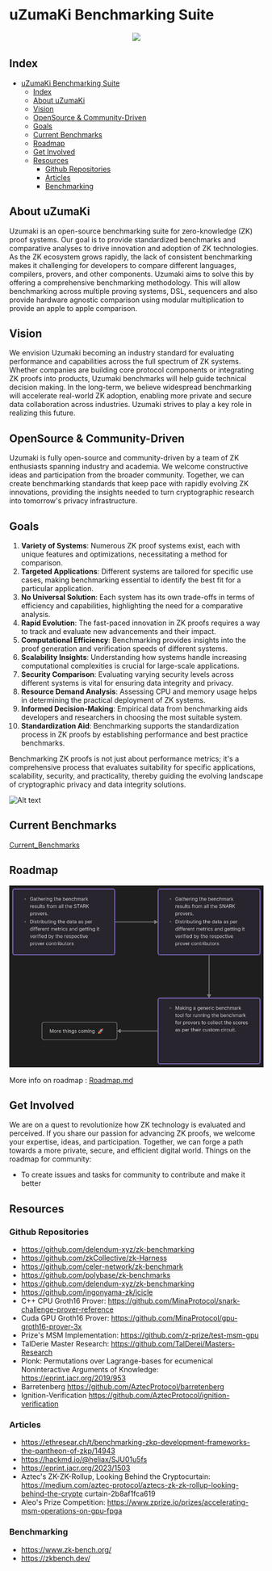 # uZumaKi Benchmarking Suite

<div align='center'>
<img src="https://static.wikia.nocookie.net/naruto/images/8/89/Uzumaki_Symbol.svg/revision/latest?cb=20180407232103"></img>
</div>

## Index

- [uZumaKi Benchmarking Suite](#uzumaki-benchmarking-suite)
  - [Index](#index)
  - [About uZumaKi](#about-uzumaki)
  - [Vision](#vision)
  - [OpenSource \& Community-Driven](#opensource--community-driven)
  - [Goals](#goals)
  - [Current Benchmarks](#current-benchmarks)
  - [Roadmap](#roadmap)
  - [Get Involved](#get-involved)
  - [Resources](#resources)
    - [Github Repositories](#github-repositories)
    - [Articles](#articles)
    - [Benchmarking](#benchmarking)

## About uZumaKi

Uzumaki is an open-source benchmarking suite for zero-knowledge (ZK) proof systems. Our goal is to provide standardized benchmarks and comparative analyses to drive innovation and adoption of ZK technologies.
As the ZK ecosystem grows rapidly, the lack of consistent benchmarking makes it challenging for developers to compare different languages, compilers, provers, and other components. Uzumaki aims to solve this by offering a comprehensive benchmarking methodology.
This will allow benchmarking across multiple proving systems, DSL, sequencers and also provide hardware agnostic comparison using modular multiplication to provide an apple to apple comparison.

## Vision

We envision Uzumaki becoming an industry standard for evaluating performance and capabilities across the full spectrum of ZK systems. Whether companies are building core protocol components or integrating ZK proofs into products, Uzumaki benchmarks will help guide technical decision making.
In the long-term, we believe widespread benchmarking will accelerate real-world ZK adoption, enabling more private and secure data collaboration across industries. Uzumaki strives to play a key role in realizing this future.

## OpenSource & Community-Driven

Uzumaki is fully open-source and community-driven by a team of ZK enthusiasts spanning industry and academia. We welcome constructive ideas and participation from the broader community.
Together, we can create benchmarking standards that keep pace with rapidly evolving ZK innovations, providing the insights needed to turn cryptographic research into tomorrow's privacy infrastructure.

## Goals

1. **Variety of Systems**: Numerous ZK proof systems exist, each with unique features and optimizations, necessitating a method for comparison.
2. **Targeted Applications**: Different systems are tailored for specific use cases, making benchmarking essential to identify the best fit for a particular application.
3. **No Universal Solution**: Each system has its own trade-offs in terms of efficiency and capabilities, highlighting the need for a comparative analysis.
4. **Rapid Evolution**: The fast-paced innovation in ZK proofs requires a way to track and evaluate new advancements and their impact.
5. **Computational Efficiency**: Benchmarking provides insights into the proof generation and verification speeds of different systems.
6. **Scalability Insights**: Understanding how systems handle increasing computational complexities is crucial for large-scale applications.
7. **Security Comparison**: Evaluating varying security levels across different systems is vital for ensuring data integrity and privacy.
8. **Resource Demand Analysis**: Assessing CPU and memory usage helps in determining the practical deployment of ZK systems.
9. **Informed Decision-Making**: Empirical data from benchmarking aids developers and researchers in choosing the most suitable system.
10. **Standardization Aid**: Benchmarking supports the standardization process in ZK proofs by establishing performance and best practice benchmarks.

Benchmarking ZK proofs is not just about performance metrics; it's a comprehensive process that evaluates suitability for specific applications, scalability, security, and practicality, thereby guiding the evolving landscape of cryptographic privacy and data integrity solutions.

![Alt text](./images/image.png)

## Current Benchmarks

[Current_Benchmarks](./benchmarks/Readme.md)

## Roadmap

![Roadmap](./images/roadmap.png)

More info on roadmap : [Roadmap.md](./Roadmap.md)

## Get Involved

We are on a quest to revolutionize how ZK technology is evaluated and perceived. If you share our passion for advancing ZK proofs, we welcome your expertise, ideas, and participation. Together, we can forge a path towards a more private, secure, and efficient digital world.
Things on the roadmap for community:

- To create issues and tasks for community to contribute and make it better

## Resources

### Github Repositories

- <https://github.com/delendum-xyz/zk-benchmarking>
- <https://github.com/zkCollective/zk-Harness>
- <https://github.com/celer-network/zk-benchmark>
- <https://github.com/polybase/zk-benchmarks>
- <https://github.com/delendum-xyz/zk-benchmarking>
- <https://github.com/ingonyama-zk/icicle>
- C++ CPU Groth16 Prover:
  <https://github.com/MinaProtocol/snark-challenge-prover-reference>
- Cuda GPU Groth16 Prover:
  <https://github.com/MinaProtocol/gpu-groth16-prover-3x>
- Prize's MSM Implementation:
  <https://github.com/z-prize/test-msm-gpu>
- TalDerie Master Research:
  <https://github.com/TalDerei/Masters-Research>
- Plonk: Permutations over Lagrange-bases for ecumenical Noninteractive
  Arguments of Knowledge:
  <https://eprint.iacr.org/2019/953>
- Barretenberg
  <https://github.com/AztecProtocol/barretenberg>
- Ignition-Verification
  <https://github.com/AztecProtocol/ignition-verification>

### Articles

- <https://ethresear.ch/t/benchmarking-zkp-development-frameworks-the-pantheon-of-zkp/14943>
- <https://hackmd.io/@heliax/SJU01u5fs>
- <https://eprint.iacr.org/2023/1503>
- Aztec's ZK-ZK-Rollup, Looking Behind the Cryptocurtain:
  <https://medium.com/aztec-protocol/aztecs-zk-zk-rollup-looking-behind-the-crypte>
  curtain-2b8af1fca619
- Aleo's Prize Competition:
  <https://www.zprize.io/prizes/accelerating-msm-operations-on-gpu-fpga>

### Benchmarking

- <https://www.zk-bench.org/>
- <https://zkbench.dev/>
